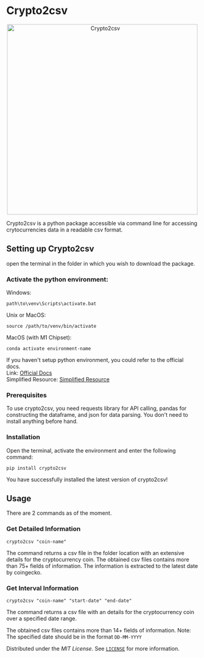 # Crypto2csv

<p align="center">
  <img src="https://user-images.githubusercontent.com/58286330/188595309-6f7c6adb-ad2b-4196-b000-6200c93ee3ae.png" width="500" title="Crypto2csv">
</p>

Crypto2csv is a python package accessible via command line for accessing crytocurrencies data in a readable csv format. 

## Setting up Crypto2csv

open the terminal in the folder in which you wish to download the package. 

### Activate the python environment:

Windows: 
```
path\to\venv\Scripts\activate.bat
```

Unix or MacOS:
```
source /path/to/venv/bin/activate
```

MacOS (with M1 Chipset):
```
conda activate environment-name
```

If you haven't setup python environment, you could refer to the official docs. <br />
Link: [Official Docs](https://docs.python.org/3/tutorial/venv.html) <br />
Simplified Resource: [Simplified Resource](https://uoa-eresearch.github.io/eresearch-cookbook/recipe/2014/11/26/python-virtual-env/) <br />

### Prerequisites
To use crypto2csv, you need requests library for API calling, pandas for constructing the dataframe, and json for data parsing. 
You don't need to install anything before hand. 

### Installation
Open the terminal, activate the environment and enter the following command:
```
pip install crypto2csv
```
You have successfully installed the latest version of crypto2csv! 


## Usage
There are 2 commands as of the moment. <br />
### Get Detailed Information <br /> 
```
crypto2csv "coin-name"
```
The command returns a csv file in the folder location with an extensive details for the cryptocurrency coin. 
The obtained csv files contains more than 75+ fields of information. The information is extracted to the latest date by coingecko. 

### Get Interval Information <br />
```
crypto2csv "coin-name" "start-date" "end-date" 
``` 
The command returns a csv file with an details for the cryptocurrency coin over a specified date range.

The obtained csv files contains more than 14+ fields of information. 
Note: The specified date should be in the format `DD-MM-YYYY` 

Distributed under the *MIT License*. See [`LICENSE`](https://github.com/prathamagrawal/crypto2save/LINCENSE) for more information.










